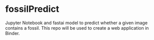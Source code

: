 # fossilPredict
Jupyter Notebook and fastai model to predict whether a given image contains a fossil. 
This repo will be used to create a web application in Binder. 

